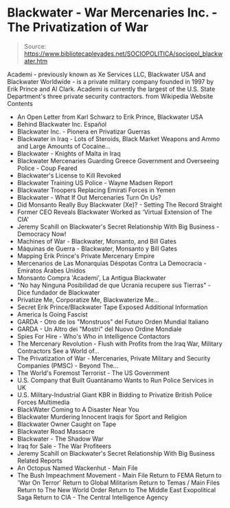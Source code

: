 # Blackwater - War Mercenaries Inc. - The Privatization of War

> Source: https://www.bibliotecapleyades.net/SOCIOPOLITICA/sociopol_blackwater.htm

Academi - previously known as Xe Services LLC, Blackwater USA and Blackwater Worldwide - is a private military company founded in 1997 by
Erik Prince and Al Clark.
Academi is currently the largest of the U.S. State Department's three private security contractors.
from Wikipedia Website
Contents
- An Open Letter from Karl Schwarz to Erik Prince, Blackwater USA
- Behind Blackwater Inc.
Español
- Blackwater Inc. - Pionera en Privatizar Guerras
- Blackwater in Iraq - Lots of Steroids, Black Market Weapons and Ammo and Large Amounts of Cocaine...
- Blackwater - Knights of Malta in Iraq
- Blackwater Mercenaries Guarding Greece Government and Overseeing Police - Coup Feared
- Blackwater's License to Kill Revoked
- Blackwater Training US Police - Wayne Madsen Report
- Blackwater Troopers Replacing Emirati Forces in Yemen
- Blackwater - What If Out Mercenaries Turn On Us?
- Did Monsanto Really Buy Blackwater (Xe)? - Setting The Record Straight
- Former CEO Reveals Blackwater Worked as 'Virtual Extension of The CIA'
- Jeremy Scahill on Blackwater's Secret Relationship With Big Business - Democracy Now!
- Machines of War - Blackwater, Monsanto, and Bill Gates
- Máquinas de Guerra - Blackwater, Monsanto y Bill Gates
- Mapping Erik Prince's Private Mercenary Empire
- Mercenarios de Las Monarquías Déspotas Contra La Democracia - Emiratos Árabes Unidos
- Monsanto Compra 'Academi', La Antigua Blackwater
- "No hay Ninguna Posibilidad de que Ucrania recupere sus Tierras" - Dice fundador de Blackwater
- Privatize Me, Corporatize Me, Blackwaterize Me...
- Secret Erik Prince/Blackwater Tape Exposed
Additional Information
- America Is Going Fascist
- GARDA - Otro de los "Monstruos" del Futuro Orden Mundial
Italiano
- GARDA - Un Altro dei "Mostri" del Nuovo Ordine Mondiale
- Spies For Hire - Who's Who in Intelligence Contactors
- The Mercenary Revolution - Flush with Profits from the Iraq War, Military Contractors See a World of...
- The Privatization of War - Mercenaries, Private Military and Security Companies (PMSC) - Beyond The...
- The World's Foremost Terrorist - The US Government
- U.S. Company that Built Guantánamo Wants to Run Police Services in UK
- U.S. Military-Industrial Giant KBR in Bidding to Privatize British Police Forces
Multimedia
- BlackWater Coming to A Disaster Near You
- Blackwater Murdering Innocent Iraqis for Sport and Religion
- Blackwater Owner Caught on Tape
- Blackwater Road Massacre
- Blackwater - The Shadow War
- Iraq for Sale - The War Profiteers
- Jeremy Scahill on Blackwater's Secret Relationship With Big Business
Related Reports
- An Octopus Named Wackenhut - Main File
- The Bush Impeachment Movement - Main File
Return to FEMA
Return to 'War On Terror'
Return to Global Militarism
Return to Temas / Main Files
Return to The New World Order
Return to The Middle East Exopolitical Saga
Return to CIA - The Central Intelligence Agency
